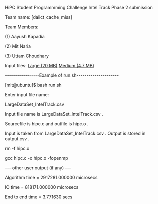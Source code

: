 HiPC Student Programmming Challenge Intel Track Phase 2 submission

Team name: [daiict_cache_miss]

Team Members:

(1) Aayush Kapadia

(2) Mit Naria

(3) Uttam Choudhary

Input files: 
[Large (20 MB)](https://www.dropbox.com/s/njnhdq3stw8x5uk/%5Bdaiict%5D_cache_miss_large_phase2.csv?dl=0)
[Medium (4.7 MB)](https://www.dropbox.com/s/0ruh2xr2wjkgxa9/%5Bdaiict%5D_cache_miss_medium_phase2.csv?dl=0)

-----------------Example of run.sh---------------------

[mit@ubuntu]$ bash run.sh

Enter input file name:

LargeDataSet_IntelTrack.csv

Input file name is LargeDataSet_IntelTrack.csv .

Sourcefile is hipc.c and outfile is hipc.o .

Input is taken from LargeDataSet_IntelTrack.csv . Output is stored in output.csv .

rm -f hipc.o

gcc hipc.c -o hipc.o -fopenmp

--- other user output (if any) ---

Algorithm time = 2917281.000000 microsecs

IO time = 818171.000000 microsecs

End to end time = 3.771630 secs

